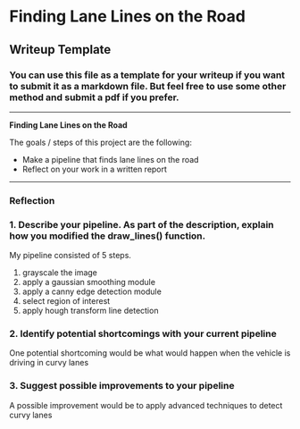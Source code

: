 # **Finding Lane Lines on the Road** 

## Writeup Template

### You can use this file as a template for your writeup if you want to submit it as a markdown file. But feel free to use some other method and submit a pdf if you prefer.

---

**Finding Lane Lines on the Road**

The goals / steps of this project are the following:
* Make a pipeline that finds lane lines on the road
* Reflect on your work in a written report


[//]: # (Image References)

[image1]: ./examples/grayscale.jpg "Grayscale"

---

### Reflection

### 1. Describe your pipeline. As part of the description, explain how you modified the draw_lines() function.

My pipeline consisted of 5 steps. 
1. grayscale the image
2. apply a gaussian smoothing module
3. apply a canny edge detection module
4. select region of interest
5. apply hough transform line detection

### 2. Identify potential shortcomings with your current pipeline


One potential shortcoming would be what would happen when the vehicle is driving in curvy lanes



### 3. Suggest possible improvements to your pipeline

A possible improvement would be to apply advanced techniques to detect curvy lanes
